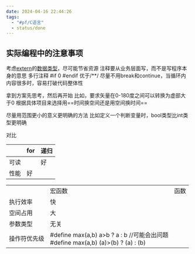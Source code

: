 ```yaml
---
date: 2024-04-16 22:44:26
tags:
  - "#pf/C语言"
  - status/done
---
```

## 实际编程中的注意事项

考虑[extern](存储类.md#extern%20存储类)的[数据类型](数据类型.md)，尽可能节省资源
注释要从业务层面写，而不是写程序本身的意思
多行注释
    \#if 0
    \#endif
    优于/\*\*/
尽量不用break和continue，当循环内内容很多时，容易打破代码整体性

拿到方案先思考，然后再开始
    比如，要求矢量在0-180度之间可以转换为虚部大于0
根据具体项目来选择用==时间换空间还是用空间换时间==

尽量用范围更小的意义更明确的方法
    比如定义一个判断变量时，bool类型比int类型更明确

对比

|     | for | 递归  |
| --- | --- | --- |
| 可读  |     | 好   |
| 性能  | 好   |     |

|        |                                                                                 |     |
| ------ | ------------------------------------------------------------------------------- | --- |
|        | 宏函数                                                                             | 函数  |
| 执行效率   | 快                                                                               |     |
| 空间占用   | 大                                                                               |     |
| 参数类型   | 无关                                                                              |     |
| 操作符优先级 | \#define max(a,b) a>b ? a : b //可能会出问题<br>\#define max(a,b) (a)>(b) ? (a) : (b) |     |
